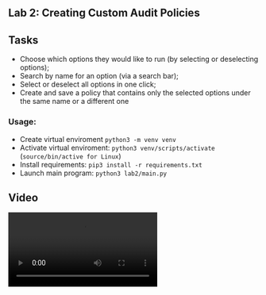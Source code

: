 ## Lab 2: Creating Custom Audit Policies

## Tasks
- Choose which options they would like to run (by selecting or deselecting options);
- Search by name for an option (via a search bar);
- Select or deselect all options in one click;
- Create and save a policy that contains only the selected options under the same name or
a different one

### Usage:
- Create virtual enviroment ```python3 -m venv venv```
- Activate virtual enviroment: ```python3 venv/scripts/activate``` (```source/bin/active for Linux```)
- Install requirements: ```pip3 install -r requirements.txt```
- Launch main program: ```python3 lab2/main.py```

## Video

![](video/lab2.mp4)



